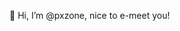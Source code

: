 👋 Hi, I’m @pxzone, nice to e-meet you!


<!---
pxzone/pxzone is a ✨ special ✨ repository because its `README.md` (this file) appears on your GitHub profile.
You can click the Preview link to take a look at your changes.
--->
